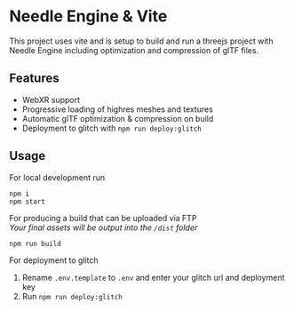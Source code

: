
# Needle Engine & Vite

This project uses vite and is setup to build and run a threejs project with Needle Engine including optimization and compression of glTF files.

## Features

- WebXR support
- Progressive loading of highres meshes and textures
- Automatic glTF optimization & compression on build
- Deployment to glitch with `npm run deploy:glitch` 


## Usage

For local development run
```
npm i
npm start
```

For producing a build that can be uploaded via FTP  
*Your final assets will be output into the `/dist` folder*
```
npm run build
```


For deployment to glitch  
1) Rename `.env.template` to `.env` and enter your glitch url and deployment key
2) Run `npm run deploy:glitch`